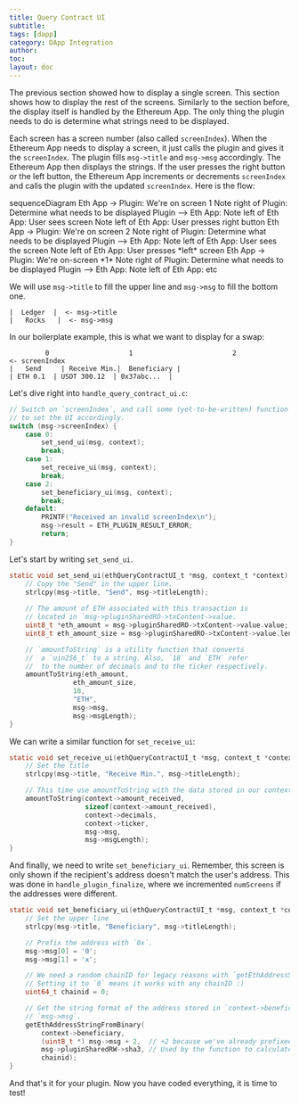 ```yaml
---
title: Query Contract UI
subtitle:
tags: [dapp]
category: DApp Integration
author:
toc: 
layout: doc
---
```


The previous section showed how to display a single screen. This section shows how to display the rest of the screens. Similarly to the section before, the display itself is handled by the Ethereum App. The only thing the plugin needs to do is determine what strings need to be displayed.

Each screen has a screen number (also called `screenIndex`). When the Ethereum App needs to display a screen, it just calls the plugin and gives it the `screenIndex`. The plugin fills `msg->title` and `msg->msg` accordingly. The Ethereum App then displays the strings. If the user presses the right button or the left button, the Ethereum App increments or decrements `screenIndex` and calls the plugin with the updated `screenIndex`. Here is the flow:

<div class="mermaid"> 
sequenceDiagram 
    Eth App -> Plugin: We're on screen 1 
    Note right of Plugin: Determine what needs to be displayed 
    Plugin --> Eth App:  
    Note left of Eth App: User sees screen 
    Note left of Eth App: User presses right button 
    Eth App -> Plugin: We're on screen 2 
    Note right of Plugin: Determine what needs to be displayed 
    Plugin --> Eth App: 
    Note left of Eth App: User sees the screen 
    Note left of Eth App: User presses *left* screen 
    Eth App -> Plugin: We're on-screen *1* 
    Note right of Plugin: Determine what needs to be displayed 
    Plugin --> Eth App: 
    Note left of Eth App: etc 
</div> 
<script async src="https://unpkg.com/mermaid@8.2.3/dist/mermaid.min.js"></script> 

We will use `msg->title` to fill the upper line and `msg->msg` to fill the bottom one.
```
|  Ledger  |  <- msg->title
|   Rocks   |  <- msg->msg
```

In our boilerplate example, this is what we want to display for a swap:

```
         0                    1                         2                <- screenIndex
|   Send     | Receive Min.|  Beneficiary |
| ETH 0.1  | USDT 300.12  | 0x37abc...  |
```

Let's dive right into `handle_query_contract_ui.c`:

```c
// Switch on `screenIndex`, and call some (yet-to-be-written) function
// to set the UI accordingly.
switch (msg->screenIndex) {
    case 0:
        set_send_ui(msg, context);
        break;
    case 1:
        set_receive_ui(msg, context);
        break;
    case 2:
        set_beneficiary_ui(msg, context);
        break;
    default:
        PRINTF("Received an invalid screenIndex\n");
        msg->result = ETH_PLUGIN_RESULT_ERROR;
        return;
}
```

Let's start by writing `set_send_ui`.
```c
static void set_send_ui(ethQueryContractUI_t *msg, context_t *context) {
    // Copy the "Send" in the upper line.
    strlcpy(msg->title, "Send", msg->titleLength);
    
    // The amount of ETH associated with this transaction is
    // located in `msg->pluginSharedRO->txContent->value.
    uint8_t *eth_amount = msg->pluginSharedRO->txContent->value.value;
    uint8_t eth_amount_size = msg->pluginSharedRO->txContent->value.length;

    // `amountToString` is a utility function that converts 
    //  a `uin256_t` to a string. Also, `18` and `ETH` refer
    //  to the number of decimals and to the ticker respectively.
    amountToString(eth_amount,
                eth_amount_size,
                18,
                "ETH",
                msg->msg,
                msg->msgLength);
}
```

We can write a similar function for `set_receive_ui`:
```c
static void set_receive_ui(ethQueryContractUI_t *msg, context_t *context) {
    // Set the title
    strlcpy(msg->title, "Receive Min.", msg->titleLength);

    // This time use amountToString with the data stored in our context!
    amountToString(context->amount_received,
                   sizeof(context->amount_received),
                   context->decimals,
                   context->ticker,
                   msg->msg,
                   msg->msgLength);
}
```

And finally, we need to write `set_beneficiary_ui`. Remember, this screen is only shown if the recipient's address doesn't match the user's address. This was done in `handle_plugin_finalize`, where we incremented `numScreens` if the addresses were different.

```c
static void set_beneficiary_ui(ethQueryContractUI_t *msg, context_t *context) {
    // Set the upper line
    strlcpy(msg->title, "Beneficiary", msg->titleLength);

    // Prefix the address with `0x`.
    msg->msg[0] = '0';
    msg->msg[1] = 'x';

    // We need a random chainID for legacy reasons with `getEthAddressStringFromBinary`.
    // Setting it to `0` means it works with any chainID :)
    uint64_t chainid = 0;

    // Get the string format of the address stored in `context->beneficiary`. Store it in
    // `msg->msg`.
    getEthAddressStringFromBinary(
        context->beneficiary,
        (uint8_t *) msg->msg + 2,  // +2 because we've already prefixed with '0x'.
        msg->pluginSharedRW->sha3, // Used by the function to calculate the hash
        chainid);
}
```

And that's it for your plugin. Now you have coded everything, it is time to test!



